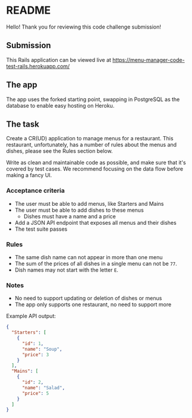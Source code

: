 # README

Hello! Thank you for reviewing this code challenge submission!

## Submission

This Rails application can be viewed live at https://menu-manager-code-test-rails.herokuapp.com/

## The app

The app uses the forked starting point, swapping in PostgreSQL as the database to enable easy hosting on Heroku.

## The task

Create a CR(UD) application to manage menus for a restaurant. This restaurant, unfortunately, has a number of rules about the menus and dishes, please see the Rules section below.

Write as clean and maintainable code as possible, and make sure that it's covered by test cases. We recommend focusing on the data flow before making a fancy UI.

### Acceptance criteria

- The user must be able to add menus, like Starters and Mains
- The user must be able to add dishes to these menus
  - Dishes must have a name and a price
- Add a JSON API endpoint that exposes all menus and their dishes
- The test suite passes

### Rules

- The same dish name can not appear in more than one menu
- The sum of the prices of all dishes in a single menu can not be `77`.
- Dish names may not start with the letter `E`.

### Notes

- No need to support updating or deletion of dishes or menus
- The app only supports one restaurant, no need to support more

Example API output:

```json
{
  "Starters": [
    {
      "id": 1,
      "name": "Soup",
      "price": 3
    }
  ],
  "Mains": [
    {
      "id": 2,
      "name": "Salad",
      "price": 5
    }
  ]
}
```
